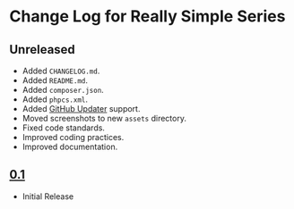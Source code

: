 # Change Log for Really Simple Series

## Unreleased

* Added `CHANGELOG.md`.
* Added `README.md`.
* Added `composer.json`.
* Added `phpcs.xml`.
* Added [GitHub Updater] support.
* Moved screenshots to new `assets` directory.
* Fixed code standards.
* Improved coding practices.
* Improved documentation.

## [0.1]

* Initial Release

[0.1]: http://plugins.svn.wordpress.org/really-simple-series/tags/0.1/
[GitHub Updater]: https://github.com/afragen/github-updater
